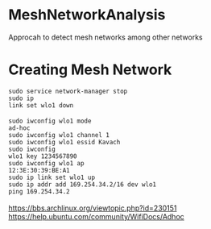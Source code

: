 # MeshNetworkAnalysis
Approcah to detect mesh networks among other networks


# Creating Mesh Network
 <code>sudo service network-manager stop</code>
 <br/>
 <code>sudo ip link set wlo1 down</code>
 <br/>
<br/>
<code>sudo iwconfig wlo1 mode ad-hoc</code>
<br/>
<code>sudo iwconfig wlo1 channel 1</code>
<br/>
<code>sudo iwconfig wlo1 essid Kavach</code>
<br/>
<code>sudo iwconfig wlo1 key 1234567890</code>
<br/>
<code>sudo iwconfig wlo1 ap 12:3E:30:39:BE:A1</code>
<br/>
<code>sudo ip link set wlo1 up</code>
<br/>
<code>sudo ip addr add 169.254.34.2/16 dev wlo1</code>
<br/>
<code>ping 169.254.34.2</code>
<br/>
<br/>
https://bbs.archlinux.org/viewtopic.php?id=230151
<br/>
https://help.ubuntu.com/community/WifiDocs/Adhoc
